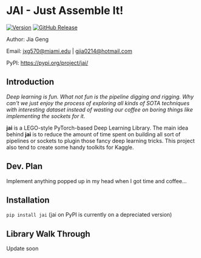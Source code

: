 # JAI - Just Assemble It!

[![Version](https://badge.fury.io/gh/tterb%2FHyde.svg)](https://badge.fury.io/gh/tterb%2FHyde)
[![GitHub Release](https://img.shields.io/badge/Version-0.1-<COLOR>.svg)](https://shields.io/)


Author: Jia Geng

Email: jxg570@miami.edu | gjia0214@hotmail.com

PyPI: https://pypi.org/project/jai/

## Introduction

*Deep learning is fun. What not fun is the pipeline digging and rigging. Why can't we just enjoy the process
 of exploring all kinds of SOTA techniques with interesting dataset instead of wasting our coffee on boring things like implementing the sockets for it.*

**jai** is a LEGO-style PyTorch-based Deep Learning Library. 
The main idea behind **jai** is to reduce the amount of time spent on building all sort of pipelines or sockets to plugin those fancy deep learning tricks. This project also tend to create some handy toolkits for Kaggle.

## Dev. Plan

Implement anything popped up in my head when I got time and coffee...

## Installation

`pip install jai` (jai on PyPI is currently on a depreciated version)

## Library Walk Through 

Update soon








